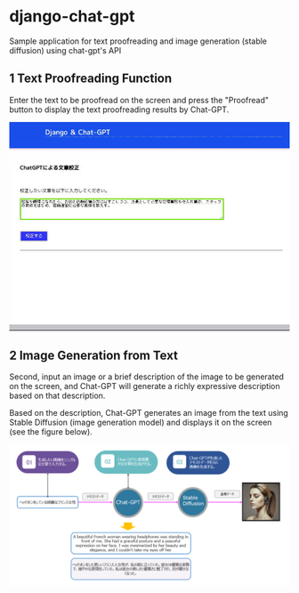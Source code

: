 # django-chat-gpt
Sample application for text proofreading and image generation (stable diffusion) using chat-gpt's API



## 1 Text Proofreading Function

Enter the text to be proofread on the screen and press the "Proofread" button to display the text proofreading results by Chat-GPT.

![Text Proofreading Function](https://github.com/sinjorjob/django-chat-gpt/blob/main/source/chat-gpt-grammer.gif)


## 2 Image Generation from Text

Second, input an image or a brief description of the image to be generated on the screen, and Chat-GPT will generate a richly expressive description based on that description.

Based on the description, Chat-GPT generates an image from the text using Stable Diffusion (image generation model) and displays it on the screen (see the figure below).

![Image Generation from Text](https://github.com/sinjorjob/django-chat-gpt/blob/main/source/Image%20Generation%20from%20Text.png)


